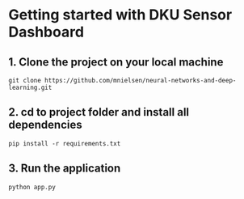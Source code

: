 # Getting started with DKU Sensor Dashboard

## 1. Clone the project on your local machine

`git clone https://github.com/mnielsen/neural-networks-and-deep-learning.git`

## 2. cd to project folder and install all dependencies

`pip install -r requirements.txt`

## 3. Run the application

`python app.py`
